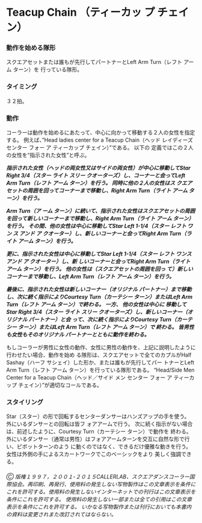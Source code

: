 
# Teacup Chain （ティーカッ プ チェイン）

### 動作を始める隊形

スクエアセットまたは誰もが先行してパートナーとLeft Arm Turn（レフト アーム ターン）を 行っている隊形。

### タイミング

３２拍。

### 動作

コーラーは動作を始めるにあたって、中心に向かって移動する２人の女性を指定する。 例えば、”Head ladies
center for a Teacup Chain（ヘッド レイディーズ センター フォー ア ティーカップ チェイン）”である。 以下の 定義ではこの２人の女性を“指示された女性”と呼ぶ。

***指示された女性（ヘッドの両女性又はサイドの両女性）が中心に移動してStar Right 3/4（スター ライト スリー クオーターズ）し、コーナーと会ってLeft Arm Turn（レフト アーム ターン）を行う。 同時に他の２人の女性はス
クエアセットの周囲を回ってコーナーまで移動し、Right Arm Turn（ライト アーム ターン）を行う。***

***Arm Turn（ア ーム ターン）に続いて、指示された女性はスクエアセットの周囲を回って新しいコーナーまで移動し、Right Arm
Turn（ライト アーム ターン）を行う。 その間、他の女性は中心に移動してStar Left 1-1/4（スター レフト ワン ス アンド ア クオーター）し、新しいコーナーと会ってRight Arm Turn（ライト アーム ターン）を行う。***

***更に、指示された女性は中心に移動してStar Left 1-1/4（スター レフト ワンス アンド ア クオーター）し、新 しいコーナーと会ってRight Arm Turn（ライト アーム ターン）を行う。 他の女性は（スクエアセットの周囲を回っ て）新しいコーナーまで移動し、Left Arm Turn（レフト アーム ターン）を行う。***

***最後に、指示された女性は新しいコーナー（オリジナル パートナー）まで移動し、次に続く指示によりCourtesy Turn（カーテシー ターン）またはLeft Arm Turn（レフト アーム ターン）で終わる。 一方、 他の女性は中心に 移動してStar Right 3/4（スター ライト スリー クオーターズ）し、新しいコーナー（オリジナル パートナー）と会 って、次に続く指示によりCourtesy Turn（カーテシー ターン）またはLeft Arm Turn（レフト アーム ターン）で 終わる。 皆男性も女性もそのオリジナル パートナーとともに動作を終わる。***

もしコーラーが男性に女性の動作、女性に男性の動作を、上記に説明したように行わせたい場合、動作を始め る隊形は、スクエアセットで全てのカプルがHalf Sashay（ハーフ サシェイ）した形か、または誰もが先行してパー トナーとLeft Arm Turn（レフト アーム ターン）を行っている隊形である。 “Head/Side Men Center for a Teacup Chain（ヘッド／サイド メン センター フォー ア ティーカップ チェイン）”が適切なコールである。

### スタイリング

Star（スター）の形で回転するセンターダンサーはハンズアップの手を使う。 外にいるダンサーとの回転は皆フ ォアアームで行う。 次に続く指示がない場合は、前述したように、Courtesy Turn（カーテシー ターン）で動作を 終わる。 外にいるダンサー（通常は男性）はフォアアームターンを交互に自然な形で行い、ピボットターンのよう に動くのではなく、できるだけ優雅な動きを行う。 女性は外側の手によるスカートワークでこのベーシックをより 美しく強調できる。

###### Ⓒ 版権１９９７，２００１-２０１５CALLERLAB、スクエアダンスコーラー国際協会。再印刷、再発行、使用料の発生しない写物製作はこの文章表示を条件にこれを許可する。使用料の発生しないインターネットでの刊行はこの文章表示を条件にこれを許可する。 使用料の発生しない一部または全ての引用はこの文章表示を条件にこれを許可する。 いかなる写物製作または刊行においても本書内の資料は変更されまた改訂されてはならない。

